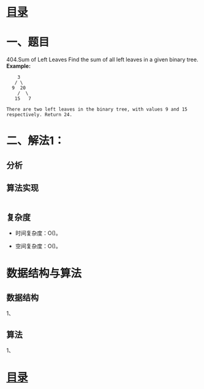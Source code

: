 # [目录](../README.md) 
# 一、题目
404.Sum of Left Leaves
Find the sum of all left leaves in a given binary tree.
**Example:**

```
    3
   / \
  9  20
    /  \
   15   7

There are two left leaves in the binary tree, with values 9 and 15 respectively. Return 24.
```
# 二、解法1：

## 分析



## 算法实现

```

```

## 复杂度

- 时间复杂度：O()​。

- 空间复杂度：O()。



# 数据结构与算法

## 数据结构

1、

## 算法

1、

# [目录](../README.md) 



   



